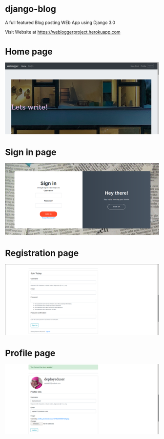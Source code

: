 # django-blog
A full featured Blog posting WEb App using Django 3.0

Visit Website at https://webloggerproject.herokuapp.com

# Home page
![](images/1.png)

# Sign in page
![](images/2.png)

# Registration page
![](images/3.png)

# Profile page
![](images/4.png)
